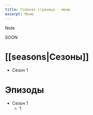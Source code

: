 ```yaml
---
title: Главная страница - меню
excerpt: Меню
---
```


> [!NOTE]
> SOON

# [[seasons|Сезоны]]
- Сезон 1

# Эпизоды
- Сезон 1
	- 1

